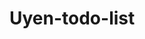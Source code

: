 # Uyen-todo-list <br>
<img height="500px" scr="https://github.com/uyendinhh/Uyen-todo-list/blob/master/img/to-do-list.png" />
